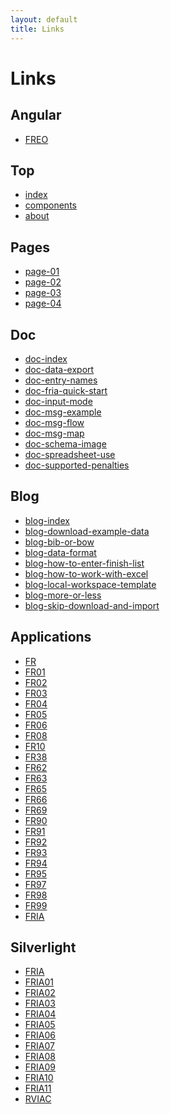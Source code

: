 ```yaml
---
layout: default
title: Links
---
```


# Links

## Angular
- [FREO](angular/FREO.html)

## Top
- [index](index.html)
- [components](components.html)
- [about](about.html)

## Pages
<ul>
<li><a href="./pages/page-01.html">page-01</a></li>
<li><a href="./pages/page-02.html">page-02</a></li>
<li><a href="./pages/page-03.html">page-03</a></li>
<li><a href="./pages/page-04.html">page-04</a></li>
</ul>

## Doc
<ul>
<li><a href="./doc/doc-index.html">doc-index</a></li>
<li><a href="./doc/doc-data-export.html">doc-data-export</a></li>
<li><a href="./doc/doc-entry-names.html">doc-entry-names</a></li>
<li><a href="./doc/doc-fria-quick-start.html">doc-fria-quick-start</a></li>
<li><a href="./doc/doc-input-mode.html">doc-input-mode</a></li>
<li><a href="./doc/doc-msg-example.html">doc-msg-example</a></li>
<li><a href="./doc/doc-msg-flow.html">doc-msg-flow</a></li>
<li><a href="./doc/doc-msg-map.html">doc-msg-map</a></li>
<li><a href="./doc/doc-schema-image.html">doc-schema-image</a></li>
<li><a href="./doc/doc-spreadsheet-use.html">doc-spreadsheet-use</a></li>
<li><a href="./doc/doc-supported-penalties.html">doc-supported-penalties</a></li>
</ul>

## Blog
<ul>
<li><a href="./blog/blog-index.html">blog-index</a></li>
<li><a href="./blog/download-example-data.html">blog-download-example-data</a></li>
<li><a href="./blog/bib-or-bow.html">blog-bib-or-bow</a></li>
<li><a href="./blog/data-format.html">blog-data-format</a></li>
<li><a href="./blog/how-to-enter-finish-list.html">blog-how-to-enter-finish-list</a></li>
<li><a href="./blog/how-to-work-with-excel.html">blog-how-to-work-with-excel</a></li>
<li><a href="./blog/local-workspace-template.html">blog-local-workspace-template</a></li>
<li><a href="./blog/more-or-less.html">blog-more-or-less</a></li>
<li><a href="./blog/skip-download-and-import.html">blog-skip-download-and-import</a></li>
</ul>

## Applications
<ul>
<li><a href="./applications/FR.html">FR</a></li>
<li><a href="./applications/FR01.html">FR01</a></li>
<li><a href="./applications/FR02.html">FR02</a></li>
<li><a href="./applications/FR03.html">FR03</a></li>
<li><a href="./applications/FR04.html">FR04</a></li>
<li><a href="./applications/FR05.html">FR05</a></li>
<li><a href="./applications/FR06.html">FR06</a></li>
<li><a href="./applications/FR08.html">FR08</a></li>
<li><a href="./applications/FR10.html">FR10</a></li>
<li><a href="./applications/FR38.html">FR38</a></li>
<li><a href="./applications/FR62.html">FR62</a></li>
<li><a href="./applications/FR63.html">FR63</a></li>
<li><a href="./applications/FR65.html">FR65</a></li>
<li><a href="./applications/FR66.html">FR66</a></li>
<li><a href="./applications/FR69.html">FR69</a></li>
<li><a href="./applications/FR90.html">FR90</a></li>
<li><a href="./applications/FR91.html">FR91</a></li>
<li><a href="./applications/FR92.html">FR92</a></li>
<li><a href="./applications/FR93.html">FR93</a></li>
<li><a href="./applications/FR94.html">FR94</a></li>
<li><a href="./applications/FR95.html">FR95</a></li>
<li><a href="./applications/FR97.html">FR97</a></li>
<li><a href="./applications/FR98.html">FR98</a></li>
<li><a href="./applications/FR99.html">FR99</a></li>
<li><a href="./applicationsF/RIA.html">FRIA</a></li>
</ul>

## Silverlight
<ul>
<li><a href="./silverlight/FRIA.html">FRIA</a></li>
<li><a href="./silverlight/FRIA01.html">FRIA01</a></li>
<li><a href="./silverlight/FRIA02.html">FRIA02</a></li>
<li><a href="./silverlight/FRIA03.html">FRIA03</a></li>
<li><a href="./silverlight/FRIA04.html">FRIA04</a></li>
<li><a href="./silverlight/FRIA05.html">FRIA05</a></li>
<li><a href="./silverlight/FRIA06.html">FRIA06</a></li>
<li><a href="./silverlight/FRIA07.html">FRIA07</a></li>
<li><a href="./silverlight/FRIA08.html">FRIA08</a></li>
<li><a href="./silverlight/FRIA09.html">FRIA09</a></li>
<li><a href="./silverlight/FRIA10.html">FRIA10</a></li>
<li><a href="./silverlight/FRIA11.html">FRIA11</a></li>
<li><a href="./silverlight/RVIAC.html">RVIAC</a></li>
</ul>

